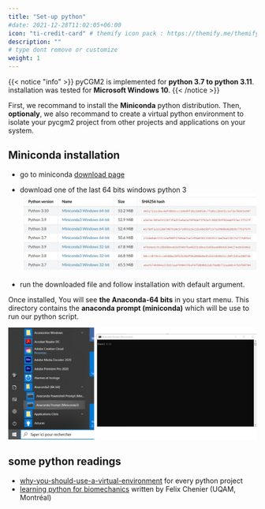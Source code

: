 ```yaml
---
title: "Set-up python"
#date: 2021-12-28T11:02:05+06:00
icon: "ti-credit-card" # themify icon pack : https://themify.me/themify-icons
description: ""
# type dont remove or customize
weight: 1
---
```


{{< notice "info" >}}
  pyCGM2 is implemented for **python 3.7 to python 3.11**. installation was tested for **Microsoft Windows 10**.
{{< /notice >}}


First, we recommand to install the **Miniconda** python distribution.  Then, **optionaly**, we also recommand to create a virtual python environment to isolate your pycgm2 project from other projects and applications on your system.


## Miniconda installation

* go to miniconda [download page](https://docs.conda.io/en/latest/miniconda.html)
* download one of the last 64 bits windows python 3
![miniconda](miniconda-installation.jpg)

* run the downloaded file and follow installation with default argument.  

Once installed, You will see **the Anaconda-64 bits** in you start menu. This directory contains the **anaconda prompt (miniconda)** which will be use to run our python script.

![minicondaConsole](anacondaConsole.png)


## some python readings 

 * [why-you-should-use-a-virtual-environment](https://towardsdatascience.com/why-you-should-use-a-virtual-environment-for-every-python-project-c17dab3b0fd0) for every python project
 * [learning python for biomechanics](https://kineticstoolkit.uqam.ca/doc/python_for_beginners.html) written by Felix Chenier (UQAM, Montréal)


